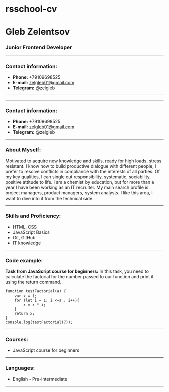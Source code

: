 # rsschool-cv
# **Gleb Zelentsov**
### Junior Frontend Developer
***********
### Contact information:
* **Phone:** +79109698525
* **E-mail:** zelgleb01@gmail.com
* **Telegram:** @zelgleb
***********
***********
### Contact information:
* **Phone:** +79109698525
* **E-mail:** zelgleb01@gmail.com
* **Telegram:** @zelgleb
***********
### About Myself:
Motivated to acquire new knowledge and skills, ready for high loads,
stress resistant. I know how to build productive dialogue with different people, I prefer to resolve conflicts in compliance with the interests of all parties. Of my key qualities, I can single out responsibility,
systematic, sociability, positive attitude to life.
I am a chemist by education, but for more than a year I have been working as an IT recruiter. My main search profile is project managers, product managers, system analysts. I like this area, I want to dive into it from the technical side.
***********
### Skills and Proficiency:
* HTML, CSS
* JavaScript Basics
* Git, GitHub
* IT knowledge
************
### Code example:
**Task from JavaScript course for beginners:** In this task, you need to calculate the factorial for the number passed to our function and print it using the return command.
```
function testFactorial(a) {
    var x = 1;
    for (let i = 1; i <=a ; i++){
        x = x * i;
    }
    return x;
} 
console.log(testFactorial(7));
```
************
### Courses:
* JavaScript course for beginners
************
### Languages:
* English - Pre-Intermediate
************